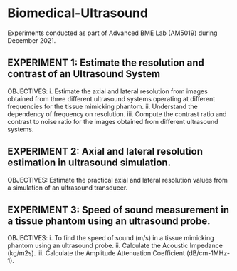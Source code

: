 # Biomedical-Ultrasound

Experiments conducted as part of Advanced BME Lab (AM5019) during December 2021.

## EXPERIMENT 1: Estimate the resolution and contrast of an Ultrasound System
OBJECTIVES:
i. Estimate the axial and lateral resolution from images obtained from three different ultrasound systems operating at different frequencies for the tissue mimicking phantom.
ii. Understand the dependency of frequency on resolution. 
iii. Compute the contrast ratio and contrast to noise ratio for the images obtained from different ultrasound systems.

## EXPERIMENT 2: Axial and lateral resolution estimation in ultrasound simulation.
OBJECTIVES: Estimate the practical axial and lateral resolution values from a simulation of an ultrasound transducer.

## EXPERIMENT 3: Speed of sound measurement in a tissue phantom using an ultrasound probe.
OBJECTIVES:
i. To find the speed of sound (m/s) in a tissue mimicking phantom using an ultrasound probe.
ii. Calculate the Acoustic Impedance (kg/m2s).
iii. Calculate the Amplitude Attenuation Coefficient (dB/cm-1MHz-1).

